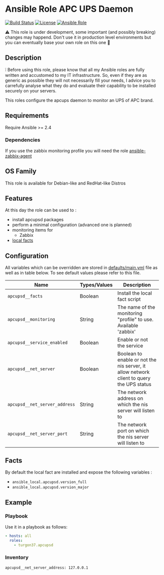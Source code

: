 Ansible Role APC UPS Daemon
=========

[![Build Status](https://travis-ci.org/Turgon37/ansible-apcupsd.svg?branch=master)](https://travis-ci.org/Turgon37/ansible-apcupsd)
[![License](https://img.shields.io/badge/license-MIT%20License-brightgreen.svg)](https://opensource.org/licenses/MIT)
[![Ansible Role](https://img.shields.io/badge/ansible%20role-Turgon37.apcupsd-blue.svg)](https://galaxy.ansible.com/Turgon37/apcupsd/)

:warning: This role is under development, some important (and possibly breaking) changes may happend. Don't use it in production level environments but you can eventually base your own role on this one :hammer:

## Description

:grey_exclamation: Before using this role, please know that all my Ansible roles are fully written and accustomed to my IT infrastructure. So, even if they are as generic as possible they will not necessarily fill your needs, I advice you to carrefully analyse what they do and evaluate their capability to be installed securely on your servers.

This roles configure the apcups daemon to monitor an UPS of APC brand.

## Requirements

Require Ansible >= 2.4

### Dependencies

If you use the zabbix monitoring profile you will need the role [ansible-zabbix-agent](https://github.com/Turgon37/ansible-zabbix-agent)

## OS Family

This role is available for Debian-like and RedHat-like Distros

## Features

At this day the role can be used to :

  * install apcupsd packages
  * perform a minimal configuration (advanced one is planned)
  * monitoring items for
    * Zabbix
  * [local facts](#facts)

## Configuration

All variables which can be overridden are stored in [defaults/main.yml](defaults/main.yml) file as well as in table below. To see default values please refer to this file.

| Name                          | Types/Values | Description                                                                              |
| ----------------------------- | -------------|------------------------------------------------------------------------------------------|
| `apcupsd__facts`              | Boolean      | Install the local fact script                                                            |
| `apcupsd__monitoring`         | String       | The name of the monitoring "profile" to use. Available 'zabbix'                         |
| `apcupsd__service_enabled`    | Boolean      | Enable or not the service                                                                |
| `apcupsd__net_server`         | Boolean      | Boolean to enable or not the nis server, it allow network client to query the UPS status |
| `apcupsd__net_server_address` | String       | The network address on which the nis server will listen to                               |
| `apcupsd__net_server_port`    | String       | The network port on which the nis server will listen to                                  |

## Facts

By default the local fact are installed and expose the following variables :


* ```ansible_local.apcupsd.version_full```
* ```ansible_local.apcupsd.version_major```

## Example

### Playbook

Use it in a playbook as follows:

```yaml
- hosts: all
  roles:
    - turgon37.apcupsd
```

### Inventory

```
apcupsd__net_server_address: 127.0.0.1
```
